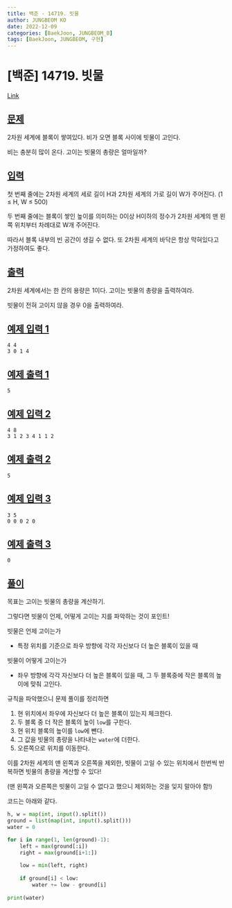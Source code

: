 ```yaml
---
title: 백준 - 14719. 빗물
author: JUNGBEOM KO
date: 2022-12-09
categories: [BaekJoon, JUNGBEOM_B]
tags: [BaekJoon, JUNGBEOM, 구현]
---
```


# [백준] 14719. 빗물

[Link](https://www.acmicpc.net/problem/14719)

## <u>문제</u>

2차원 세계에 블록이 쌓여있다. 비가 오면 블록 사이에 빗물이 고인다.

비는 충분히 많이 온다. 고이는 빗물의 총량은 얼마일까?



## <u>입력</u>

첫 번째 줄에는 2차원 세계의 세로 길이 H과 2차원 세계의 가로 길이 W가 주어진다. (1 ≤ H, W ≤ 500)

두 번째 줄에는 블록이 쌓인 높이를 의미하는 0이상 H이하의 정수가 2차원 세계의 맨 왼쪽 위치부터 차례대로 W개 주어진다.

따라서 블록 내부의 빈 공간이 생길 수 없다. 또 2차원 세계의 바닥은 항상 막혀있다고 가정하여도 좋다.



## <u>출력</u>

2차원 세계에서는 한 칸의 용량은 1이다. 고이는 빗물의 총량을 출력하여라.

빗물이 전혀 고이지 않을 경우 0을 출력하여라.



## <u>예제 입력 1</u>

```
4 4
3 0 1 4
```



## <u>예제 출력 1</u>

```
5
```



## <u>예제 입력 2</u>

```
4 8
3 1 2 3 4 1 1 2
```



## <u>예제 출력 2</u>

```
5
```



## <u>예제 입력 3</u>

```
3 5
0 0 0 2 0
```



## <u>예제 출력 3</u>

```
0
```



## <u>풀이</u>

목표는 고이는 빗물의 총량을 계산하기.

그렇다면 빗물이 언제, 어떻게 고이는 지를 파악하는 것이 포인트!



빗물은 언제 고이는가

- 특정 위치를 기준으로 좌우 방향에 각각 자신보다 더 높은 블록이 있을 때

빗물이 어떻게 고이는가

- 좌우 방향에 각각 자신보다 더 높은 블록이 있을 때, 그 두 블록중에 작은 블록의 높이에 맞춰 고인다.



규칙을 파악했으니 문제 풀이를 정리하면

1. 현 위치에서 좌우에 자신보다 더 높은 블록이 있는지 체크한다.
2. 두 블록 중 더 작은 블록의 높이 `low`를 구한다.
3. 현 위치 블록의 높이를 `low`에 뺀다.
4. 그 값을 빗물의 총량을 나타내는 `water`에 더한다.
5. 오른쪽으로 위치를 이동한다.

이를 2차원 세계의 맨 왼쪽과 오른쪽을 제외한, 빗물이 고일 수 있는 위치에서 한번씩 반복하면 빗물의 총량을 계산할 수 있다!

(맨 왼쪽과 오른쪽은 빗물이 고일 수 없다고 했으니 제외하는 것을 잊지 말아야 함!)



코드는 아래와 같다.

```python
h, w = map(int, input().split())
ground = list(map(int, input().split()))
water = 0

for i in range(1, len(ground)-1):
    left = max(ground[:i])
    right = max(ground[i+1:])
    
    low = min(left, right)
    
    if ground[i] < low:
        water += low - ground[i]
        
print(water)
```

  

